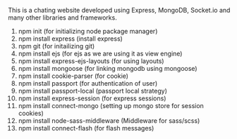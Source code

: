 This is a chating website developed using Express, MongoDB, Socket.io and many other libraries and frameworks.

1. npm init (for initializing node package manager)
2. npm install express (install express)
3. npm git (for initailizing git)
4. npm install ejs (for ejs as we are using it as view engine)
5. npm install express-ejs-layouts (for using layouts)
6. npm install mongoose (for linking mongodb using mongoose)
7. npm install cookie-parser (for cookie)
8. npm install passport (for authentication of user)
9. npm install passport-local (passport local strategy)
10. npm install express-session (for express sessions)
11. npm install connect-mongo (setting up mongo store for session cookies)
12. npm install node-sass-middleware (Middleware for sass/scss)
13. npm install connect-flash (for flash messages)